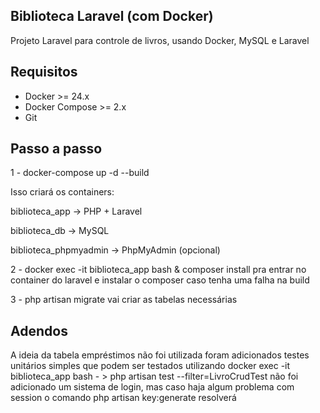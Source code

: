 ## Biblioteca Laravel (com Docker)

Projeto Laravel para controle de livros, usando Docker, MySQL e Laravel

## Requisitos

- Docker >= 24.x  
- Docker Compose >= 2.x  
- Git

## Passo a passo

1 - docker-compose up -d --build

Isso criará os containers:

biblioteca_app → PHP + Laravel

biblioteca_db → MySQL

biblioteca_phpmyadmin → PhpMyAdmin (opcional)

2 - docker exec -it biblioteca_app bash & composer install
pra entrar no container do laravel e instalar o composer caso tenha uma falha na build

3 - php artisan migrate
vai criar as tabelas necessárias


## Adendos
A ideia da tabela empréstimos não foi utilizada
foram adicionados testes unitários simples que podem ser testados utilizando docker exec -it biblioteca_app bash - > php artisan test --filter=LivroCrudTest
não foi adicionado um sistema de login, mas caso haja algum problema com session o comando php artisan key:generate resolverá



